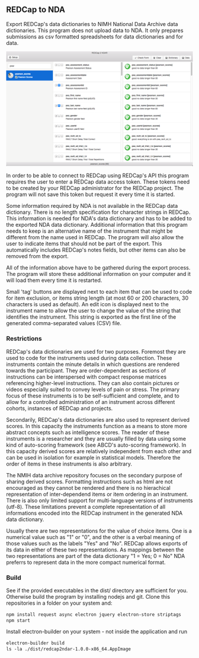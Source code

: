## REDCap to NDA

Export REDCap's data dictionaries to NIMH National Data Archive data dictionaries. This program does not upload data to NDA. It only prepares submissions as csv formatted spreadsheets for data dictionaries and for data.

![Web Interface](/img/screenshot.png "Application Interface")

In order to be able to connect to REDCap using REDCap's API this program requires the user to enter a REDCap data access token. These tokens need to be created by your REDCap administrator for the REDCap project. The program will not save this token but request it every time it is started. 
 
Some information required by NDA is not available in the REDCap data dictionary. There is no length specification for character strings in REDCap. This information is needed for NDA's data dictionary and has to be added to the exported NDA data dictionary. Additional information that this program needs to keep is an alternative name of the instrument that might be different from the name used in REDCap. The program will also allow the user to indicate items that should not be part of the export. This automatically includes REDCap's notes fields, but other items can also be removed from the export.

All of the information above have to be gathered during the export process. The program will store these additional information on your computer and it will load them every time it is restarted.

Small 'tag' buttons are displayed next to each item that can be used to code for item exclusion, or items string length (at most 60 or 200 characters, 30 characters is used as default). An edit icon is displayed next to the instrument name to allow the user to change the value of the string that identifies the instrument. This string is exported as the first line of the generated comma-separated values (CSV) file.

### Restrictions

REDCap's data dictionaries are used for two purposes. Foremost they are used to code for the instruments used during data collection. These instruments contain the minute details in which questions are rendered towards the participant. They are order-dependent as sections of instructions can be interspersed with compact response matrices referencing higher-level instructions. They can also contain pictures or videos especially suited to convey levels of pain or stress. The primary focus of these instruments is to be self-sufficient and complete, and to allow for a controlled administration of an instrument across different cohorts, instances of REDCap and projects.

Secondarily, REDCap's data dictionaries are also used to represent derived scores. In this capacity the instruments function as a means to store more abstract concepts such as intelligence scores. The reader of these instruments is a researcher and they are usually filled by data using some kind of auto-scoring framework (see ABCD's auto-scoring framework). In this capacity derived scores are relatively independent from each other and can be used in isolation for example in statistical models. Therefore the order of items in these instruments is also arbitrary.

The NMIH data archive repository focuses on the secondary purpose of sharing derived scores. Formatting instructions such as html are not encouraged as they cannot be rendered and there is no hierachical representation of inter-dependend items or item ordering in an instrument. There is also only limited support for multi-language versions of instruments (utf-8). These limitations prevent a complete representation of all informations encoded into the REDCap instrument in the generated NDA data dictionary.

Usually there are two representations for the value of choice items. One is a numerical value such as "1" or "0", and the other is a verbal meaning of those values such as the labels "Yes" and "No". REDCap allows exports of its data in either of these two representations. As mappings between the two representations are part of the data dictionary "1 = Yes; 0 = No" NDA preferrs to represent data in the more compact numerical format. 

### Build

See if the provided executables in the dist/ directory are sufficient for you. Otherwise build the program by installing nodejs and git. Clone this repositories in a folder on your system and:

```
npm install request async electron jquery electron-store striptags
npm start
```

Install electron-builder on your system - not inside the application and run 
```
electron-builder build
ls -la ./dist/redcap2ndar-1.0.0-x86_64.AppImage
```
